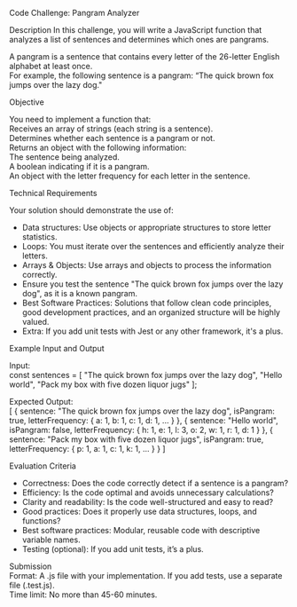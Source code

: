Code Challenge: Pangram Analyzer


Description
In this challenge, you will write a JavaScript function that analyzes a list of sentences and determines which ones are pangrams.  

A pangram is a sentence that contains every letter of the 26-letter English alphabet at least once.  
For example, the following sentence is a pangram: “The quick brown fox jumps over the lazy dog."


Objective


You need to implement a function that:  
Receives an array of strings (each string is a sentence).  
Determines whether each sentence is a pangram or not.  
Returns an object with the following information:  
The sentence being analyzed.  
A boolean indicating if it is a pangram.  
An object with the letter frequency for each letter in the sentence.  

Technical Requirements  


Your solution should demonstrate the use of:  
- Data structures: Use objects or appropriate structures to store letter statistics.  
- Loops: You must iterate over the sentences and efficiently analyze their letters.  
- Arrays & Objects: Use arrays and objects to process the information correctly.  
- Ensure you test the sentence "The quick brown fox jumps over the lazy dog", as it is a known pangram.  
- Best Software Practices: Solutions that follow clean code principles, good development practices, and an organized structure will be highly valued.
- Extra: If you add unit tests with Jest or any other framework, it's a plus.  

Example Input and Output  

Input:  
const sentences = [
  "The quick brown fox jumps over the lazy dog",
  "Hello world",
  "Pack my box with five dozen liquor jugs"
];

Expected Output:  
[
  {
    sentence: "The quick brown fox jumps over the lazy dog",
    isPangram: true,
    letterFrequency: { a: 1, b: 1, c: 1, d: 1, ... }
  },
  {
    sentence: "Hello world",
    isPangram: false,
    letterFrequency: { h: 1, e: 1, l: 3, o: 2, w: 1, r: 1, d: 1 }
  },
  {
    sentence: "Pack my box with five dozen liquor jugs",
    isPangram: true,
    letterFrequency: { p: 1, a: 1, c: 1, k: 1, ... }
  }
]

Evaluation Criteria  


- Correctness: Does the code correctly detect if a sentence is a pangram?  
- Efficiency: Is the code optimal and avoids unnecessary calculations?  
- Clarity and readability: Is the code well-structured and easy to read?  
- Good practices: Does it properly use data structures, loops, and functions?  
- Best software practices: Modular, reusable code with descriptive variable names.  
- Testing (optional): If you add unit tests, it’s a plus.  

Submission  
Format: A .js file with your implementation. If you add tests, use a separate file (.test.js).  
Time limit: No more than 45-60 minutes.  
